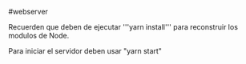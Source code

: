 #webserver

Recuerden que deben de ejecutar '''yarn install''' para reconstruir los modulos de Node.

Para iniciar el servidor deben usar "yarn start"